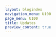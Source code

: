 ```yaml
---
layout: blogindex
navigation_menu: U100
page_menu: U100
title: Updates
preview_content: true
---
```

